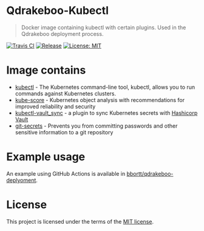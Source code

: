 Qdrakeboo-Kubectl
======

> Docker image containing kubectl with certain plugins. Used in the Qdrakeboo deployment process.

[![Travis CI](https://img.shields.io/travis/bbortt/qdrakeboo-kubectl?style=for-the-badge)](https://travis-ci.com/bbortt/qdrakeboo-kubectl)
[![Release](https://img.shields.io/docker/pulls/qdrakeboo/kubectl?style=for-the-badge)](https://cloud.docker.com/repository/docker/qdrakeboo/kubectl)
[![License: MIT](https://img.shields.io/badge/License-MIT-yellow.svg?style=for-the-badge)](https://opensource.org/licenses/MIT)

# Image contains
* [kubectl](https://github.com/kubernetes/kubectl) - The Kubernetes command-line tool, kubectl, allows you to run commands against Kubernetes clusters.
* [kube-score](https://github.com/zegl/kube-score) - Kubernetes object analysis with recommendations for improved reliability and security
* [kubectl-vault_sync](https://github.com/postfinance/kubectl-vault_sync) - a plugin to sync Kubernetes secrets with [Hashicorp Vault](https://github.com/hashicorp/vault)
* [git-secrets](https://github.com/awslabs/git-secrets) - Prevents you from committing passwords and other sensitive information to a git repository

# Example usage
An example using GitHub Actions is available in [bbortt/qdrakeboo-deplyoment](https://github.com/bbortt/qdrakeboo-deployment).

# License
This project is licensed under the terms of the [MIT license](https://github.com/bbortt/qdrakeboo-kubectl/blob/master/LICENSE).
